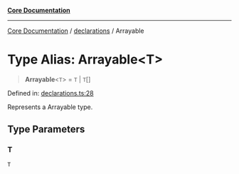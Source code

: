 [**Core Documentation**](../../README.md)

***

[Core Documentation](../../README.md) / [declarations](../README.md) / Arrayable

# Type Alias: Arrayable\<T\>

> **Arrayable**\<`T`\> = `T` \| `T`[]

Defined in: [declarations.ts:28](https://github.com/stonemjs/core/blob/b1f29857c7f1e529739f22d486494bed3b22d2c6/src/declarations.ts#L28)

Represents a Arrayable type.

## Type Parameters

### T

`T`
